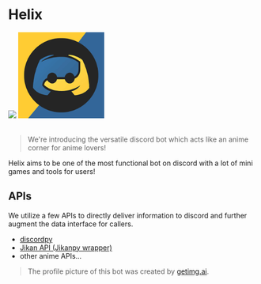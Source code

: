 # Helix

<div>
  <img src="./assets/profile.jpeg" width=200>
  <img src="./assets/discordpy.png" width=174>
</div>

<br>

>We're introducing the versatile discord bot which acts like an anime corner for anime lovers!

Helix aims to be one of the most functional bot on discord with a lot of mini games and tools for users!

## APIs
We utilize a few APIs to directly deliver information to discord and further augment the data interface for callers.

- [discordpy](https://discordpy.readthedocs.io/en/stable/)
- [Jikan API (Jikanpy wrapper)](https://jikanpy.readthedocs.io/en/latest/)
- other anime APIs...

> The profile picture of this bot was created by [getimg.ai](https://getimg.ai/).
